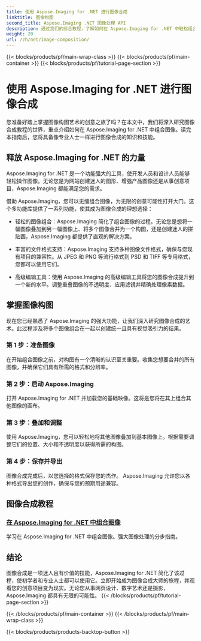 ```yaml
---
title: 使用 Aspose.Imaging for .NET 进行图像合成
linktitle: 图像构图
second_title: Aspose.Imaging .NET 图像处理 API
description: 通过我们的综合教程，了解如何在 Aspose.Imaging for .NET 中轻松组合图像。立即提升您的图像处理技能！
weight: 20
url: /zh/net/image-composition/
---
```


{{< blocks/products/pf/main-wrap-class >}}
{{< blocks/products/pf/main-container >}}
{{< blocks/products/pf/tutorial-page-section >}}

# 使用 Aspose.Imaging for .NET 进行图像合成


您准备好踏上掌握图像构图艺术的创意之旅了吗？在本文中，我们将深入研究图像合成教程的世界，重点介绍如何在 Aspose.Imaging for .NET 中组合图像。读完本指南后，您将具备像专业人士一样进行图像合成的知识和技能。

## 释放 Aspose.Imaging for .NET 的力量

Aspose.Imaging for .NET 是一个功能强大的工具，使开发人员和设计人员能够轻松操作图像。无论您是为网站创建迷人的图形、增强产品图像还是从事创意项目，Aspose.Imaging 都能满足您的需求。

借助 Aspose.Imaging，您可以无缝组合图像，为无限的创意可能性打开大门。这个多功能库提供了一系列功能，使其成为图像合成的理想选择：

- 轻松的图像组合：Aspose.Imaging 简化了组合图像的过程。无论您是想将一幅图像叠加到另一幅图像上、将多个图像合并为一个构图，还是创建迷人的拼贴画，Aspose.Imaging 都提供了直观的解决方案。

- 丰富的文件格式支持：Aspose.Imaging 支持多种图像文件格式，确保与您现有项目的兼容性。从 JPEG 和 PNG 等流行格式到 PSD 和 TIFF 等专用格式，您都可以使用它们。

- 高级编辑工具：使用 Aspose.Imaging 的高级编辑工具将您的图像合成提升到一个新的水平。调整重叠图像的不透明度、应用滤镜并精确处理像素数据。

## 掌握图像构图

现在您已经熟悉了 Aspose.Imaging 的强大功能，让我们深入研究图像合成的艺术。此过程涉及将多个图像组合在一起以创建统一且具有视觉吸引力的结果。

### 第 1 步：准备图像

在开始组合图像之前，对构图有一个清晰的认识至关重要。收集您想要合并的所有图像，并确保它们具有所需的格式和分辨率。

### 第 2 步：启动 Aspose.Imaging

打开 Aspose.Imaging for .NET 并加载您的基础映像。这将是您将在其上组合其他图像的画布。

### 第 3 步：叠加和调整

使用 Aspose.Imaging，您可以轻松地将其他图像叠加到基本图像上。根据需要调整它们的位置、大小和不透明度以获得所需的构图。

### 第 4 步：保存并导出

图像合成完成后，以您选择的格式保存您的杰作。 Aspose.Imaging 允许您以各种格式导出您的创作，确保与您的预期用途兼容。

## 图像合成教程
### [在 Aspose.Imaging for .NET 中组合图像](./combine-images/)
学习在 Aspose.Imaging for .NET 中组合图像。强大图像处理的分步指南。

## 结论

图像合成是一项迷人且有价值的技能，Aspose.Imaging for .NET 简化了该过程，使初学者和专业人士都可以使用它。立即开始成为图像合成大师的旅程，并观看您的创意项目变为现实。无论您从事网页设计、数字艺术还是摄影，Aspose.Imaging 都具有无限的可能性。
{{< /blocks/products/pf/tutorial-page-section >}}

{{< /blocks/products/pf/main-container >}}
{{< /blocks/products/pf/main-wrap-class >}}

{{< blocks/products/products-backtop-button >}}
